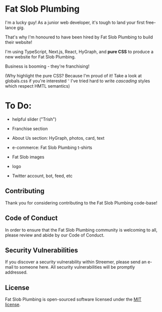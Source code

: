 # Fat Slob Plumbing

I'm a lucky guy! As a junior web developer, it's tough to land your first free-lance gig.

That's why I'm honoured to have been hired by Fat Slob Plumbing to build their website!

I'm using TypeScript, Next.js, React, HyGraph, and **pure CSS** to produce a new website for Fat Slob Plumbing.

Business is booming - they're franchising!

(Why highlight the pure CSS? Because I'm proud of it! Take a look at globals.css if you're interested ⁻ I've tried hard to write _cascading_ styles which respect HMTL semantics)

# To Do:

- helpful slider ("Trish")

- Franchise section

- About Us section: HyGraph, photos, card, text

- e-commerce: Fat Slob Plumbing t-shirts

- Fat Slob images

- logo

- Twitter account, bot, feed, etc

## Contributing

Thank you for considering contributing to the Fat Slob Plumbing code-base!

## Code of Conduct

In order to ensure that the Fat Slob Plumbing community is welcoming to all, please review and abide by our Code of Conduct.

## Security Vulnerabilities

If you discover a security vulnerability within Streemer, please send an e-mail to someone here. All security vulnerabilities will be promptly addressed.

## License

Fat Slob Plumbing is open-sourced software licensed under the [MIT license](https://opensource.org/licenses/MIT).
